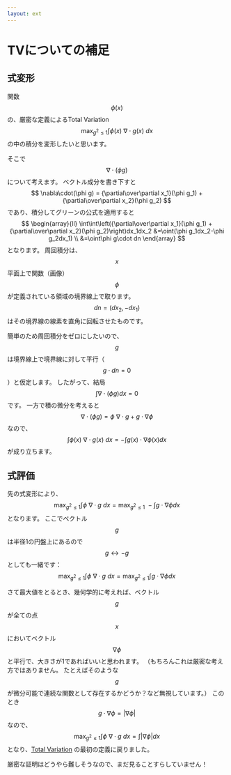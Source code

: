```yaml
---
layout: ext
---
```

# TVについての補足

## 式変形

関数 $$\phi(x)$$ の、厳密な定義によるTotal Variation
$$
\max_{g^2\le1}\int\phi(x) \ \nabla\cdot g(x) \ dx
$$
の中の積分を変形したいと思います。

そこで $$\nabla\cdot(\phi g)$$ について考えます。
ベクトル成分を書き下すと
$$
\nabla\cdot(\phi g) =
  {\partial\over\partial x_1}(\phi g_1) +
  {\partial\over\partial x_2}(\phi g_2)
$$
であり、積分してグリーンの公式を適用すると
$$
\begin{array}{ll}
\int\int\left({\partial\over\partial x_1}(\phi g_1)
             +{\partial\over\partial x_2}(\phi g_2)\right)dx_1dx_2
&=\oint(\phi g_1dx_2-\phi g_2dx_1) \\
&=\oint\phi g\cdot dn
\end{array}
$$
となります。
周回積分は、$$x$$ 平面上で関数（画像）$$\phi$$ が定義されている領域の境界線上で取ります。
$$dn=(dx_2,-dx_1)$$ はその境界線の線素を直角に回転させたものです。

簡単のため周回積分をゼロにしたいので、$$g$$ は境界線上で境界線に対して平行（ $$g\cdot dn=0$$ ）と仮定します。 
したがって、結局
$$
\int\nabla\cdot(\phi g)dx=0
$$
です。
一方で積の微分を考えると
$$
\nabla\cdot(\phi g) = \phi \ \nabla\cdot g+g\cdot\nabla\phi
$$
なので、
$$
\int\phi(x) \ \nabla\cdot g(x) \ dx = -\int g(x)\cdot\nabla\phi(x) dx
$$
が成り立ちます。

## 式評価

先の式変形により、
$$
  \max_{g^2\le1}\int\phi \ \nabla\cdot g \ dx
= \max_{g^2\le1} \ -\int g\cdot\nabla\phi dx
$$
となります。
ここでベクトル $$g$$ は半径1の円盤上にあるので $$g \leftrightarrow -g$$ としても一緒です：
$$
  \max_{g^2\le1}\int\phi \ \nabla\cdot g \ dx
= \max_{g^2\le1}\int g\cdot\nabla\phi dx
$$

さて最大値をとるとき、幾何学的に考えれば、ベクトル $$g$$ が全ての点 $$x$$ においてベクトル $$\nabla\phi$$ と平行で、大きさが1であればいいと思われます。
（もちろんこれは厳密な考え方ではありません。
たとえばそのような $$g$$ が微分可能で連続な関数として存在するかどうか？など無視しています。）
このとき $$g\cdot\nabla\phi=|\nabla\phi|$$ なので、
$$
  \max_{g^2\le1}\int\phi \ \nabla\cdot g \ dx
= \int|\nabla\phi|dx
$$
となり、[Total Variation](TV) の最初の定義に戻りました。

厳密な証明はどうやら難しそうなので、まだ見ることすらしていません！
